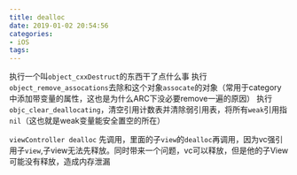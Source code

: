 ```yaml
---
title: dealloc
date: 2019-01-02 20:54:56
categories:
- iOS
tags:
---
```


执行一个叫`object_cxxDestruct`的东西干了点什么事
执行`object_remove_assocations`去除和这个对象`assocate`的对象（常用于category中添加带变量的属性，这也是为什么ARC下没必要remove一遍的原因）
执行`objc_clear_deallocating`，清空引用计数表并清除弱引用表，将所有`weak`引用指`nil`（这也就是weak变量能安全置空的所在）

`viewController dealloc` 先调用，里面的子`view`的`dealloc`再调用，因为vc强引用子`view`,子view无法先释放。同时带来一个问题，vc可以释放，但是他的子View可能没有释放，造成内存泄漏